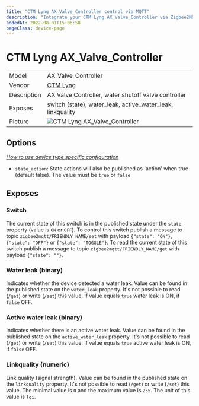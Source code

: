 ```yaml
---
title: "CTM Lyng AX_Valve_Controller control via MQTT"
description: "Integrate your CTM Lyng AX_Valve_Controller via Zigbee2MQTT with whatever smart home infrastructure you are using without the vendor's bridge or gateway."
addedAt: 2022-08-01T15:06:58
pageClass: device-page
---
```


<!-- !!!! -->
<!-- ATTENTION: This file is auto-generated through docgen! -->
<!-- You can only edit the "Notes"-Section between the two comment lines "Notes BEGIN" and "Notes END". -->
<!-- Do not use h1 or h2 heading within "## Notes"-Section. -->
<!-- !!!! -->

# CTM Lyng AX_Valve_Controller

|     |     |
|-----|-----|
| Model | AX_Valve_Controller  |
| Vendor  | [CTM Lyng](/supported-devices/#v=CTM%20Lyng)  |
| Description | AX Valve Controller, water shutoff valve controller |
| Exposes | switch (state), water_leak, active_water_leak, linkquality |
| Picture | ![CTM Lyng AX_Valve_Controller](https://www.zigbee2mqtt.io/images/devices/AX_Valve_Controller.jpg) |


<!-- Notes BEGIN: You can edit here. Add "## Notes" headline if not already present. -->


<!-- Notes END: Do not edit below this line -->



## Options
*[How to use device type specific configuration](../guide/configuration/devices-groups.md#specific-device-options)*

* `state_action`: State actions will also be published as 'action' when true (default false). The value must be `true` or `false`


## Exposes

### Switch 
The current state of this switch is in the published state under the `state` property (value is `ON` or `OFF`).
To control this switch publish a message to topic `zigbee2mqtt/FRIENDLY_NAME/set` with payload `{"state": "ON"}`, `{"state": "OFF"}` or `{"state": "TOGGLE"}`.
To read the current state of this switch publish a message to topic `zigbee2mqtt/FRIENDLY_NAME/get` with payload `{"state": ""}`.

### Water leak (binary)
Indicates whether the device detected a water leak.
Value can be found in the published state on the `water_leak` property.
It's not possible to read (`/get`) or write (`/set`) this value.
If value equals `true` water leak is ON, if `false` OFF.

### Active water leak (binary)
Indicates whether there is an active water leak.
Value can be found in the published state on the `active_water_leak` property.
It's not possible to read (`/get`) or write (`/set`) this value.
If value equals `true` active water leak is ON, if `false` OFF.

### Linkquality (numeric)
Link quality (signal strength).
Value can be found in the published state on the `linkquality` property.
It's not possible to read (`/get`) or write (`/set`) this value.
The minimal value is `0` and the maximum value is `255`.
The unit of this value is `lqi`.

